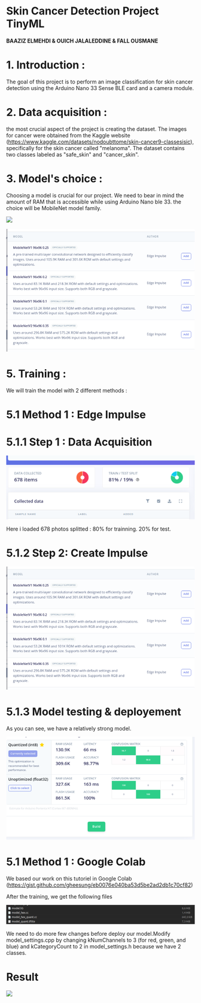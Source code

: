 # Skin Cancer Detection Project TinyML
#### BAAZIZ ELMEHDI & OUICH JALALEDDINE & FALL OUSMANE

# 1. Introduction :
The goal of this project is to perform an image classification for skin cancer detection using the Arduino Nano 33 Sense BLE card and a camera module.
# 2. Data acquisition : 

the most crucial aspect of the project is creating the dataset. The images for cancer were obtained from the Kaggle website (https://www.kaggle.com/datasets/nodoubttome/skin-cancer9-classesisic), specifically for the skin cancer called "melanoma". The dataset contains two classes labeled as "safe_skin" and "cancer_skin".

# 3. Model's choice : 
Choosing a model is crucial for our project. We need to bear in mind the amount of RAM that is accessible while using Arduino Nano ble 33.
the choice will be  MobileNet model family.

![](capture7.jpg)

![](capture1.jpg)


# 5. Training : 
We will train the model with 2 different methods : 

# 5.1 Method 1 : Edge Impulse 
# 5.1.1 Step 1 : Data Acquisition 
![](capture2.png)

Here i loaded 678 photos splitted : 
 80%  for trainning.
 20%  for test.
# 5.1.2 Step 2: Create Impulse

![](capture3.png)

# 5.1.3 Model testing & deployement
As you can see, we have a relatively strong model.

![](capture4.png)


# 5.1 Method 1 : Google Colab
We based our work on this tutoriel in Google Colab (https://gist.github.com/gheesung/eb0076e040ba53d5be2ad2db1c70cf82)

After the training, we get the following files 

![](capture5.png)

We need to do more few changes before deploy our model.Modify model_settings.cpp by changing kNumChannels to 3 (for red, green, and blue) and kCategoryCount to 2 in model_settings.h because we have 2 classes.


# Result
![](capture6.png)




